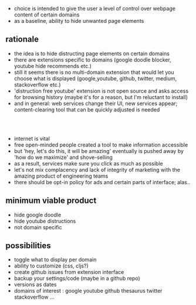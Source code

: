 
- choice is intended to give the user a level of control over webpage content of certain domains
- as a baseline, ability to hide unwanted page elements

## rationale

- the idea is to hide distructing page elements on certain domains
- there are extensions specific to domains (google doodle blocker, youtube hide recommends etc.)
- still it seems there is no multi-domain extension that would let you choose what is displayed (google,youtube, github, twitter, medium, stackoverflow etc.)
- 'distruction free youtube' extension is not open source and asks access for browsing history (maybe it's for a reason, but I'm reluctant to install) 
- and in general: web services change their UI, new services appear; content-clearing tool that can be quickly adjusted is needed
<br/>
<br/>

- internet is vital
- free open-minded people created a tool to make information accessible
- but 'hey, let's do this, it will be amazing' eventually is pushed away by 'how do we maximize' and shove-selling
- as a result, services make sure you click as much as possible
- let's not mix complacency and lack of integrity of marketing with the amazing product of engineering teams
- there should be opt-in policy for ads and certain parts of interface; alas..

## minimum viable product

- hide google doodle
- hide youtube distructions
- not domain specific

## possibilities

- toggle what to display per domain
- ability to customize (css, cljs?)
- create github issues from extension interface
- backup your settings/code (maybe in a github repo)
- versions as dates
- domains of interest : google youtube github thesaurus twitter stackoverflow ...

